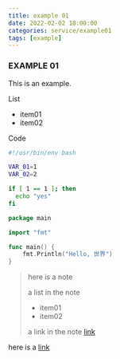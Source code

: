 ```yaml
---
title: example 01
date: 2022-02-02 18:00:00
categories: service/example01
tags: [example]
---
```


### EXAMPLE 01
This is an example.

List
- item01
- item02

Code
```bash
#!/usr/bin/env bash

VAR_01=1
VAR_02=2

if [ 1 == 1 ]; then
  echo "yes"
fi
```

```go
package main

import "fmt"

func main() {
	fmt.Println("Hello, 世界")
}
```
> here is a note
> 
> a list in the note
> - item01
> - item02
> 
> a link in the note
> [link](www.google.com)

here is a [link](www.google.com)